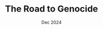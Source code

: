 ---
locale: en
dir: ltr
title: The Road to Genocide
description: How incitement from Israeli leaders led directly and deliberately to the continuing genocide of Palestinians in Gaza.
intent: Intent
titleWithHighlight: the road to <strong>genocide</strong>
chapters: Chapters
intro: Intro
starvation: Starvation
infrastructure: Infrastructure
displacement: Displacement
civilianHarm: Civilian Harm
end: Conclusion
scrollDown: Scroll Down
close: Close
about: About
producedBy: Produced By
visualizingPalestine: Visualizing Palestine
sources: Sources
sourcesDescription: You can view the full database of <a href="https://intent.law4palestine.org/">hundreds of genocidal statements</a> used in this piece, which were collected by <a href="https://law4palestine.org/">Law for Palestine</a>. We also provide a list of <a href="https://law4palestine.org/intent-the-road-to-genocide-sources/">all sources</a> used in this story.
vpTwitter: Visualizing Palestine on Twitter
vpInstagram: Visualizing Palestine on Instagram
vpFacebook: Visualizing Palestine on Facebook
aboutVP: Visualizing Palestine uses data and research to visually communicate Palestinian experiences to provoke narrative change.
aboutVP2: VP envisions a liberated future for Palestinians in a world free from oppression. <a href="https://visualizingpalestine.org/">Learn more</a>
date: Dec 2024
share: Share
takeAction: Take Action
shareAndTakeAction: Share &<br>Take Action
joinBDS: Join a campaign for <a href="https://bdsmovement.net/get-involved/join-a-bds-campaign" target="_blank">Boycott, Divestment, and Sanctions (BDS) </a> in your country.
facebook: Facebook
twitter: Twitter
email: Email
whatsApp: WhatsApp
reddit: Reddit
telegram: Telegram
linkedIn: LinkedIn
copyToClipboard: Copy to clipboard
copied: Copied!
couldNotCopy: Could not copy
madeBy: Made By
vpLogo: Visualizing Palestine Logo
researchBy: Based on<br>Research by
l4pLogo: Law for Palestine Logo
illustrationsBy: Illustrations By
hadeelLogo: Hadeel Saalok Logo
viewDatabase:  View the database of <a href="https://intent.law4palestine.org" target="_blank">hundreds of genocidal statements</a> used in this piece. Then join a <a href="https://bdsmovement.net/get-involved/join-a-bds-campaign" target="_blank">BDS campaign</a> in your country.
viewSources: Sources &<br>Credits
chapter1: Chapter I
chapter2: Chapter II
chapter3: Chapter III
chapter4: Chapter IV
introCrime: Under international law, the crime of genocide requires <strong>acts of genocide</strong> and the <strong>intent</strong> to destroy a group of people, or a part of that group.
introStatements: Israeli leaders have made and continue to make <strong>clear statements</strong> of their intent to commit genocide against Palestinians.
introRestraintsQuote: “I have <strong>removed all restraints</strong>, [you’re allowed to] attack everything”
introRestraintsName: Yoav Gallant
introRestraintsRole: Israeli Defense Minister
introRestraintsDate: Oct 9, 2023
introAmplified: This sentiment has been <strong>adopted and amplified</strong> by individual soldiers, journalists and public figures across Israeli society.
introDeserveQuote: “These people there [in Gaza] deserve death. A hard death, an agonizing death... There are <strong>no innocent people</strong> there.”
introDeserveName: Yehuda Shlezinger
introDeserveRole: Israeli Journalist
introDeserveDate: Apr 19, 2024
introJustify: These statements attempt to justify the destruction of all Palestinians as a <strong>group of people</strong>.
introConditions: Acts of genocide include killing or harming members of a group, inflicting <strong>conditions of life</strong> that will bring about its destruction, and more.
introConclude: Israel has starved the people of Gaza, destroyed life-sustaining infrastructure, and forcibly displaced and killed residents at a shocking rate, leading dozens of experts to conclude that Israel is committing genocide in Gaza.
introDatabase: The following examples of incitement, from a database of more than 400 statements, show Israel's <strong>intent to commit genocide</strong> in Gaza.
civHarmDescription: Israeli forces made Gaza the deadliest place in the world to be a child, journalist, health worker, or aid worker. The mass killing has been encouraged by Israelis at every level of society.
civHarmNationQuote: “It’s an <strong>entire nation</strong> out there that is responsible.”
civHarmNationName: Isaac Herzog
civHarmNationRole: Israeli President
civHarmNationDate: Oct 13, 2023
civHarmFamilies: In the first year of Israel's bombing campaign, more than 900 Palestinian families, from <strong>great-grandparents to infants</strong>, were killed in their entirety. Another 4,836 families were survived by one or two members.
civHarmAirwars: Airwars documented hundreds of attacks on family homes and residential towers in the first few weeks alone.
civHarmHerbawi: Israel bombed the Al-Herbawi family's home and adjacent residences, killing 34 civilians, including a 4-month old baby.
civHarmHerbawiDate: Oct 14, 2023
civHarmAqad: Israel bombed the Al-Aqad family’s home, killing 12 family members, including well-known poet Heba Abu Nada.
civHarmAqadDate: Oct 20, 2023
civHarmNaouq: Israel bombed the Al-Naouq family’s home, killing 21 family members. Nine remained trapped under the rubble.
civHarmNaouqDate: Oct 22, 2023
civHarmThousands: There are <strong>thousands of stories</strong> like these.
civHarmNoBigDealQuote: “When a 3-year-old girl is killed in a home in Gaza, it’s because someone in the army decided it <strong>wasn’t a big deal</strong> for her to be killed.”
civHarmNoBigDealName: Israeli Intelligence Officer
civHarmFreeFire: Families are also targeted by Israeli ground forces, who set up <strong>free-fire zones</strong> in areas where civilians are sheltering.
civHarmAbuSalah1: Six members of the Abu Salah family were gunned down December 6, 2023 by Israeli forces on their way back from the cemetery, where they had just buried their teenage nephew.
civHarmAbuSalah2: Their remains were bulldozed into a pile of rubbish and only discovered after Israeli forces left.
civHarmAbuSalahQuote: “There was total freedom of action... It’s permissible to shoot everyone, a young girl, an old woman.”
civHarmAbuSalahQuoteRole: Israeli Soldier
civHarmCampaign1: The Israeli military carried out "one of the most intense <strong>civilian punishment campaigns</strong> in history," according to military historian Robert Pape.
civHarmCampaign2: UNICEF estimated that 17,000 Palestinian children were <strong>orphaned</strong> or separated from their parents by February 2024.
civHarmCampaignQuote: “My most fervent dream is simply to stay alive.”
civHarmCampaignQuoteCite: Ahmad, 14
civHarmSurvivors: Palestinians who <strong>survived</strong> faced the destruction of their homes and families, injury, disease, and starvation.
civHarmBoyInGazaQuote: “A ten-year-old boy [in Gaza] is a <strong>terrorist</strong> in 6 to 7 years.”
civHarmBoyInGazaName: Nissim Maturin
civHarmBoyInGazaRole: Deputy Speaker of Knesset (Likud)
civHarmBoyInGazaDate: Nov 13, 2023
civHarmNothingLikeIt: "Dehumanizing statements like this have been translated into civilian harm so irrefutably shocking that some of the world’s largest humanitarian organizations declared: “<strong>We have seen nothing like the siege of Gaza</strong>.”"
starveDescription: “Never in post-war history had a population been made to go hungry so quickly and so completely as was the case for the 2.3 million Palestinians living in Gaza.”
starveDescriptionName: Michael Fakhri
starveDescriptionRole: UN Special Rapporteur on the Right to Food
starveSiegeQuote: “I have ordered a <strong>complete siege</strong> on the Gaza Strip. There will be no electricity, no food, no fuel, everything is closed.”
starveSiegeName: Yoav Gallant
starveSiegeRole: Israeli Defense Minister
starveSiegeDate: Oct 9, 2023
starveFamine1: Nine months after Gallant’s promise to cease the flow of life-saving essentials, UN experts declared a <strong>state of famine</strong> across all of Gaza.
starveFamine2: During this campaign of starvation, Israeli occupation forces (IOF) burned food stocks, destroyed agricultural land, bombed flour mills, greenhouses, bakeries, and fisheries, allowed Israeli settlers to destroy aid bound for Gaza, and carried out targeted attacks on both aid seekers and aid workers.
starveEnterGazaQuote: “The only thing that needs to enter Gaza is hundreds of tons of explosives by the Air Force, and <strong>not an ounce of humanitarian aid.</strong>”
starveEnterGazaName: Itamar Ben Gvir
starveEnterGazaRole: Israeli Minister of National Security
starveEnterGazaDate: Oct 17, 2023
starveFlour1: On February 29, 2024, a crowd of starving Palestinians gathered to meet an incoming aid convoy.
starveFlour2: “There was a sense of hope and even joy that we would get flour to take back to our families.”
starveFlour2Cite: Abdel Jalil Al-Fayoumi, 22
starveFlour3: Israeli forces opened fire, killing 112 people and injuring 760. Palestinians remember the attack as the <strong>flour massacre.</strong>
starveFlour4: “My 13-year-old cousin, Nidal, was shot dead while attempting to get a bag of flour from a truck.”
starveFlour4Cite: Salameh Rafiq Obeid, 22
starvePattern: The flour massacre represents a <strong>pattern of incidents</strong> of Israeli forces targeting desperate aid seekers in Gaza.
starveAmalekQuote: “There is no place for any humanitarian gestures — we must <strong>erase the memory of Amalek.</strong>”
starveAmalekName: Boaz Bismuth
starveAmalekRole: Member of the Israeli Knesset (Likud)
starveAmalekDate: Oct 16, 2023
starveAmalekDesc: In the Torah, the ancient Israelites were said to be commanded by God to destroy the people of “Amalek”.
starveWck1: On April 1, 2024,  a series of Israeli strikes targeted a World Central Kitchen aid convoy, killing 7 aid workers.
starveWck2: The attack forced the largest aid organizations to suspend their operations in Gaza at a point when 1.1 million people — or half the population of Gaza — were experiencing <strong>catastrophic levels of hunger</strong> and at least 28 children had died of starvation.
starveAidAttacks: The Israeli military has repeatedly attacked aid convoys and facilities, even when aid agencies shared their locations with the Israeli military.
starveAidWorkers: These attacks, combined with indiscriminate aerial bombardment, made Gaza the <strong>deadliest place in the world</strong> to be an aid worker. 
starveAidWorkersCount: At least 343 aid workers killed between Oct 7, 2023 and Dec 3, 2024.
starveAidWorkersCite: UN OCHA
starveCampaign: Children under five, pregnant or breastfeeding women, the elderly, and people with disabilities are at the highest risk from Israel’s <strong>campaign of starvation</strong>.
starveConditions: Israeli officials said they would weaponize food and they did, causing serious bodily and mental harm to Palestinians in Gaza and inflicting on them <strong>conditions of life</strong> intended to bring about their destruction as a group.
starveSucceedQuote: “Without <strong>hunger and thirst</strong> among the Gazan population, we will not succeed…”
starveSucceedName: Revital Gotliv
starveSucceedRole: Member of the Israeli Knesset (Likud)
starveSucceedDate: Oct 23, 2023
infraDescription: In five months, Israeli forces destroyed an estimated 70% of all civilian infrastructure in Gaza in one of the most destructive bombing campaigns in history.
infraMaxDamageQuote: “Right now we’re focused on what causes <strong>maximum damage</strong>.”
infraMaxDamageName: Daniel Hagari
infraMaxDamageRole: IDF spokesperson
infraMaxDamageDate: Oct 10, 2023
infraMostDestructive1: Three months after Israeli officials, legislators, and public figures called to “flatten,” “erase,” “burn,” and “destroy” Gaza, Israeli forces had carried out one of the <strong>most destructive bombing campaigns in history</strong>, according to military historians.
infraMostDestructive2: And it was just beginning.
infraRubble: Israeli forces didn’t spare a single life-sustaining sector in Gaza. Its housing, education, health, transportation, telecommunication, cultural, agricultural, and environmental systems <strong>all lie in rubble</strong>.
infraBurnGazaQuote: “All the preoccupation with whether or not there is internet in Gaza…We are too humane. <strong>Burn Gaza now</strong> no less!”
infraBurnGazaName: Nissim Vaturi
infraBurnGazaRole: Deputy Speaker of Knesset (Likud)
infraBurnGazaDate: Nov 17, 2023
infraBlackout: On October 27, 2023 Israel imposed a <strong>total blackout</strong> on Gaza, cutting all telecommunication and internet services.
infraBlackout2: Over the next 34 hours, Israeli forces carried out a series of <strong>deadly massacres</strong>, killing more than 1,000 Palestinians and leaving large swaths of Gaza in ruins.
infraResidence1: In one attack, Israeli airstrikes brought down a six-story residential building in central Gaza, killing at least 136 residents, including 54 children.
infraResidence2: Hatem Abdo’s 13-year-old son and two nephews, who were playing football in the street at the time, were among those killed.
infraFlattened1: During the blackout, Israel bombed high-rise blocks, public buildings, and critical infrastructure across Gaza, from Jabalia in the north to Rafah in the south.
infraFlattened2: “Don't know how to describe the damage... It's flattened, totally flattened to the ground. Nothing is the same, nothing is standing.”
infraFlattened2Cite: Anas Baba, Palestinian Journalist
infraConditions1: Israel's destruction of civilian infrastructure is part of a campaign to dismantle the <strong>conditions of life</strong> in Gaza.
infraConditions2: Nowhere is this clearer than in its persistent attacks on health facilities, which sustain not only present life, but also future life.
infraShifaQuote: “We are determined to destroy [Al-Shifa Hospital].”
infraShifaName: Ehud Barak
infraShifaRole: Former Israeli Prime Minister
infraShifaDate: Oct 20, 2023
infraShifaSiege1: Shortly after Barak’s statement, Israeli forces surrounded Gaza’s largest hospital, Al-Shifa, and held it <strong>under siege</strong>.
infraShifaSiege2: Hundreds of staff, 1,500 displaced people, and 600 patients, including 39 premature babies, were trapped inside.
infraShifaSiege3: The hospital went days without power.
infraShifaSiege4: “We lost the life of one baby today. Yesterday we lost two.”
infraShifaSiege4Cite: Dr. Marwan Abu Sada, Al-Shifa Hospital
infraShifaInvade1: Israel eventually invaded Al-Shifa, destroying much of its life-saving equipment and leaving large sections in ruins.
infraShifaInvade2: After Palestinians got the facility partially up and running, Israel invaded again a few months later.
infraShifaInvade3: “[Al-Shifa hospital] is now an empty shell with human graves.”
infraShifaInvade3Cite: Director-General, World Health Organization
infraHealthWorkers1: Israel has repeatedly killed, maimed, and arrested health workers in 568 separate attacks on sites of care.
infraHealthWorkers2: By June 1, 2024, 84% of health facilities in Gaza were damaged or destroyed. Less than half of all hospitals were partially functional, preventing Palestinians from accessing care amid bombardment, starvation, and disease.
infraAbsoluteDestructionQuote: “We must destroy Rafah, Nuseirat, and Deir al-Balah… There's no half-measure… <strong>absolute destruction</strong>.”
infraAbsoluteDestructionName: Bezalel Smotrich
infraAbsoluteDestructionRole: Israeli Minister of Finance
infraAbsoluteDestructionDate: Apr 29, 2024
infraCrime1: Israel's campaign of mass destruction embodies the crime of genocide.
infraCrime2: By striking at the very foundations of Palestinian society, it undermines their existence on the land and their ability to return home in the future.
displacementDescription: More than <strong>four out of five</strong> Palestinians in Gaza were driven from their homes by Israeli forces in the first two months of the genocide. Israeli leaders and public figures have called for their permanent exile.
displacementNoSanctuaryQuote: “The fighting will continue and expand to any place necessary in the Gaza Strip. There will be <strong>no sanctuary</strong> cities.”
displacementNoSanctuaryName: Benny Gantz
displacementNoSanctuaryRole: War Cabinet Member, Former Israeli Deputy Prime Minister and Minister of Defense
displacementNoSanctuaryDate: Nov 29, 2023
displacementDrivenAway: Two months after the Israeli military issued the first of dozens of mass displacement orders to residents of Gaza, 85% of the population had been <strong>driven from their homes</strong>, many being forced to move repeatedly.
displacementRemainers: Those who were <strong>unable or unwilling to leave</strong> north Gaza, or who tried to return to their homes, were labeled “accomplices in a terrorist organization” by the Israeli military and subjected to denial of aid, execution-style killings, and mass arbitrary arrests.
displacementAlAbsiFled: In October 2023, Mohammad Al-Absi fled with his family from their home in Jabalia refugee camp.
displacementUNSchool1: They sought shelter at the UN-run Al-Fakhoura school, but Israeli forces bombed it within weeks, killing two members of his family.
displacementUNSchool2: “Nowhere is safe in Gaza, not even our schools.”
displacementUNSchool2Cite: Tamara Alrifai, UNRWA
displacementUNSchool3: The Al-Absi family fled again, this time making the perilous journey south.
displacementSalahAlDin1: Salah Al-Din road, one of two routes from north to south Gaza, became known to Palestinians as a “<strong>death corridor</strong>”.
displacementSalahAlDin2: Palestinians evacuating south along the road have been arrested, shot at, and killed by Israeli forces, even though the army declared it a safe route.
displacementSalahAlDin3: “You can follow the orders so that you aren’t exposed to danger, but the danger will still reach you wherever you are.”
displacementSalahAlDin3Cite: Raji Al-Ajrami
displacementSolutionQuote: “We need <strong>all 2 million to leave</strong>. That's the solution for Gaza.”
displacementSolutionName: Ayelet Shaked
displacementSolutionRole: Former Israeli Minister of Interior
displacementSolutionDate: Nov 22, 2023
displacementWarehouse: Mohammad Al-Absi made it south with the surviving members of his family. They settled in a warehouse in Rafah before moving to a tent camp closer to a United Nations base.
displacementTentMassacre1: Days after they arrived at Tal al-Sultan camp, Israel bombed it, killing 45 Palestinians in what became known as the “<strong>tent massacre</strong>.”
displacementTentMassacre2: Many were burned alive in their tents.
displacementTentMassacre3: “All the children started screaming... The sound was terrifying.”
displacementTentMassacre3Cite: Umm Mohamed Al-Attar
displacementAlAbsiKilled1: The family could not afford transportation, so they settled in another camp nearby.
displacementAlAbsiKilled2: Two days later, on May 28, 2024, Israel bombed that camp, too, killing 15 members of the Al-Absi family.
displacementAlAbsiKilled3: “I felt helpless watching my family dying and not able to help them.”
displacementAlAbsiKilled3Cite: Mohammad Al-Absi
displacementSurvivors: Mohammad and his brother are the <strong>only surviving members</strong> of their family.
displacementSafeAreas1: The Israeli military has attacked displaced people in tents, hospitals, schools, mosques, churches, UN shelters, along evacuation routes, and in designated “safe” areas.
displacementSafeAreas2: “Have you ever felt like a toy, being played with left and right, east and west, pushed from one place to another – south to Khan Younis, out of Rafah, back to Khan Younis, then to Nuseirat, only to be driven out again?”
displacementSafeAreas2Cite: Maram Humaid
displacementExile: Israelis continue to demand that Palestinians be sent into <strong>permanent exile</strong>, continuing the Nakba.
displacementNoReturnQuote: “There is <strong>no return</strong> to the north [of Gaza], and there will not be.”
displacementNoReturnName: Itzik Cohen
displacementNoReturnRole: Brigadier General, Israeli Army
displacementNoReturnDate: Nov 5, 2024
endJustify: Israeli leaders sought to justify their genocidal intent through colonial tropes, racialized language, and the use of dehumanizing terms to describe <strong>Palestinians as a whole</strong>.
endDarknessQuote: “We are the people of the light, they are the <strong>people of darkness</strong>.”
endDarknessName: Benjamin Netanyahu
endDarknessRole: Israeli Prime Minister
endDarknessDate: Oct 25, 2023
endScholars1: Their rhetoric was so alarming that 800 scholars of genocide studies and international law immediately spoke out.
endScholars2: “Language used... appears to reproduce rhetoric and tropes associated with genocide and incitement to genocide.”
endScholars2Cite: Public Statement, 15 Oct 2023
endScholarsWarning: The warning of genocide scholars was <strong>borne out</strong> in the months of bombing, invasion, starvation, and mass displacement unleashed by Israel.
endICJ1: On January 26, 2024, the International Court of Justice ordered “<strong>immediate and effective measures</strong>” to protect Palestinians in Gaza from the risk of genocide.
endICJ2: Israeli leaders ignored the demand and <strong>belittled the court</strong>.
endICJQuote: “Whoever is looking for justice, will not find it on the leather chairs in The Hague.”
endICJName: Yoav Gallant
endICJRole: Minister of Defense
endICJDate: Jan 26, 2024
endContinued1: Israel continues to obstruct aid, commit war crimes, and use starvation as a weapon of war.
endContinued2: In November 2024, a United Nations investigation found Israel's war in Gaza was “consistent with the <strong>characteristics of genocide</strong>.”
endUninvolvedQuote: “There are no uninvolved people in Gaza... <strong>everyone is involved</strong>.”
endUninvolvedName: Rami Igra
endUninvolvedRole: Former Head, Mossad Hostages and MIA Unit
endUninvolvedDate: Feb 14, 2024
endCountDead1: As Israel's genocide rages on, it has become increasingly difficult to count the dead.
endCountDead2: Gaza's Ministry of Health reported 44,502 fatalities as of December 3, 2024, but experts project the direct and indirect death toll will be many times higher.
endConditions: Israel has shown the intent, capacity, and determination to permanently extinguish the <strong>conditions of life</strong> in Gaza.
endStop1: They will not stop without a broad campaign of boycotts, divestment and sanctions.
endStop2: Yet the US, UK, Germany, and other states continue to provide Israel with military, political and diplomatic protection. By doing so, they are <strong>complicit</strong> in Israel's genocide — defying international law, ignoring their own treaty obligations, and undermining their basic humanity.
endStop3: It's not too late to <strong>stop the genocide</strong>.
---
